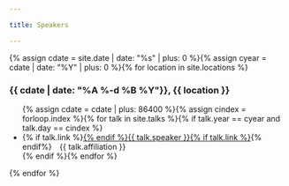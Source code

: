 ```yaml
---

title: Speakers

---
```


{% assign cdate = site.date | date: "%s" | plus: 0 %}{% assign cyear = cdate | date: "%Y" | plus: 0 %}{% for location in site.locations %}
  <h3>{{ cdate | date: "%A %-d %B %Y"}}, {{ location }}</h3>
  <ul class="talks">{% assign cdate = cdate | plus: 86400 %}{% assign cindex = forloop.index %}{% for talk in site.talks %}{% if talk.year == cyear and talk.day == cindex %}
    <li>{% if talk.link %}<a href="{{ talk.link }}">{% endif %}{{ talk.speaker }}{% if talk.link %}</a>{% endif%}&emsp;{{ talk.affiliation }}</li>{% endif %}{% endfor %}
  </ul>
{% endfor %}
